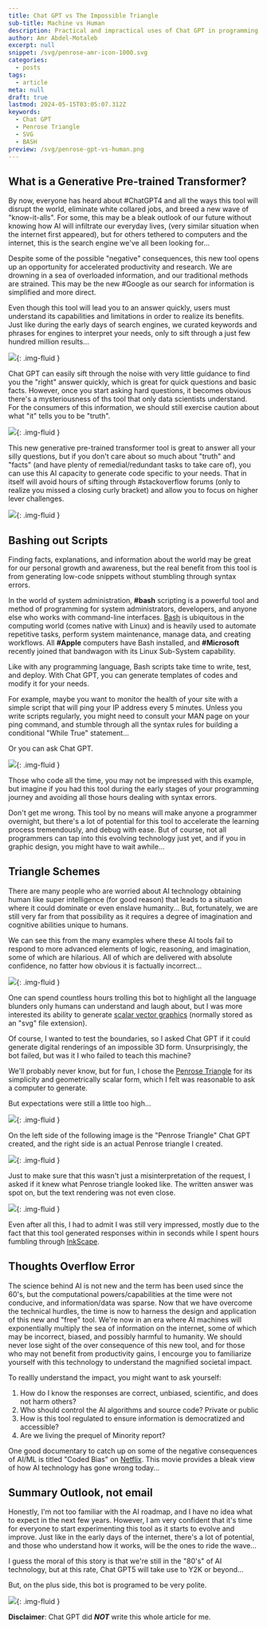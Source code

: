 ```yaml
---
title: Chat GPT vs The Impossible Triangle
sub-title: Machine vs Human
description: Practical and impractical uses of Chat GPT in programming and graphic design through demonstration of its limitation to comprehend impossible 3D spaces.
author: Amr Abdel-Motaleb
excerpt: null
snippet: /svg/penrose-amr-icon-1000.svg
categories:
  - posts
tags:
  - article
meta: null
draft: true
lastmod: 2024-05-15T03:05:07.312Z
keywords:
  - Chat GPT
  - Penrose Triangle
  - SVG
  - BASH
preview: /svg/penrose-gpt-vs-human.png
---
```

## What is a Generative Pre-trained Transformer?

By now, everyone has heard about #ChatGPT4 and all the ways this tool will disrupt the world, eliminate white collared jobs, and breed a new wave of "know-it-alls". For some, this may be a bleak outlook of our future without knowing how AI will infiltrate our everyday lives, (very similar situation when the internet first appeared), but for others tethered to computers and the internet, this is the search engine we've all been looking for...

Despite some of the possible "negative" consequences, this new tool opens up an opportunity for accelerated productivity and research. We are drowning in a sea of overloaded information, and our traditional methods are strained. This may be the new #Google as our search for information is simplified and more direct.

Even though this tool will lead you to an answer quickly, users must understand its capabilities and limitations in order to realize its benefits. Just like during the early days of search engines, we curated keywords and phrases for engines to interpret your needs, only to sift through a just few hundred million results...

![](../../assets/images/google-gpt-results.png){: .img-fluid }

Chat GPT can easily sift through the noise with very little guidance to find you the "right" answer quickly, which is great for quick questions and basic facts. However, once you start asking hard questions, it becomes obvious there's a mysteriousness of ths tool  that only data scientists understand. For the consumers of this information, we should still exercise caution about what "it" tells you to be "truth". 

![](../../assets/images/ai-gpt-results.png){: .img-fluid }

This new generative pre-trained transformer tool is great to answer all your silly questions, but if you don't care about so much about "truth" and "facts" (and have plenty of remedial/redundant tasks to take care of), you can use this AI capacity to generate code specific to your needs. That in itself will avoid hours of sifting through #stackoverflow forums (only to realize you missed a closing curly bracket) and allow you to focus on higher lever challenges.

![](../../assets/images/gpt-code-review.png){: .img-fluid }

## Bashing out Scripts

Finding facts, explanations, and information about the world may be great for our personal growth and awareness, but the real benefit from this tool is from generating low-code snippets without stumbling through syntax errors.

In the world of system administration, **#bash** scripting is a powerful tool and method of programming for system administrators, developers, and anyone else who works with command-line interfaces. [Bash](https://en.wikipedia.org/wiki/Bash_(Unix_shell)) is ubiquitous in the computing world (comes native with Linux) and is heavily used to automate repetitive tasks, perform system maintenance, manage data, and creating workflows. All **#Apple** computers have Bash installed, and **#Microsoft** recently joined that bandwagon with its Linux Sub-System capability.

Like with any programming language, Bash scripts take time to write, test, and deploy. With Chat GPT, you can generate templates of codes and modify it for your needs.

For example, maybe you want to monitor the health of your site with a simple script that will ping your IP address every 5 minutes. Unless you write scripts regularly, you might need to consult your MAN page on your ping command, and stumble through all the syntax rules for building a conditional "While True" statement...

Or you can ask Chat GPT.

![](../../assets/images/gpt-site-uptime.png){: .img-fluid }

Those who code all the time, you may not be impressed with this example, but imagine if you had this tool during the early stages of your programming journey and avoiding all those hours dealing with syntax errors. 

Don't get me wrong. This tool by no means will make anyone a programmer overnight, but there's a lot of potential for this tool to accelerate the learning process tremendously, and debug with ease. But of course, not all programmers can tap into this evolving technology just yet, and if you in graphic design, you might have to wait awhile...  

## Triangle Schemes

There are many people who are worried about AI technology obtaining human like super intelligence (for good reason) that leads to a situation where it could dominate or even enslave humanity... But, fortunately, we are still very far from that possibility as it requires a degree of imagination and cognitive abilities unique to humans.

We can see this from the many examples where these AI tools fail to respond to more advanced elements of logic, reasoning, and imagination, some of which are hilarious. All of which are delivered with absolute confidence, no fatter how obvious it is factually incorrect...

![](../../assets/images/gpt-gas-riddle.png){: .img-fluid }

One can spend countless hours trolling this bot to highlight all the language blunders only humans can understand and laugh about, but I was more interested its ability to generate [scalar vector graphics](https://en.wikipedia.org/wiki/SVG) (normally stored as an "svg" file extension).

Of course, I wanted to test the boundaries, so I asked Chat GPT if it could generate digital renderings of an impossible 3D form. Unsurprisingly, the bot failed, but was it I who failed to teach this machine?

We'll probably never know, but for fun, I chose the [Penrose Triangle](https://en.wikipedia.org/wiki/Penrose_triangle) for its simplicity and geometrically scalar form, which I felt was reasonable to ask a computer to generate.

But expectations were still a little too high...

![](../../assets/images/gpt-penrose-svg.png){: .img-fluid }

On the left side of the following image is the "Penrose Triangle" Chat GPT created, and the right side is an actual Penrose triangle I created.

![](../../assets/svg/penrose-gpt-vs-human.png){: .img-fluid }

Just to make sure that this wasn't just a misinterpretation of the request, I asked if it knew what Penrose triangle looked like. The written answer was spot on, but the text rendering was not even close.

![](../../assets/images/gpt-penrose-1.png){: .img-fluid }

Even after all this, I had to admit I was still very impressed, mostly due to the fact that this tool generated responses within in seconds while I spent hours fumbling through [InkScape](https://en.wikipedia.org/wiki/Inkscape).

## Thoughts Overflow Error

The science behind AI is not new and the term has been used since the 60's, but the computational powers/capabilities at the time were not conducive, and information/data was sparse. Now that we have overcome the technical hurdles, the time is now to harness the design and application of this new and "free" tool. We're now in an era where AI machines will exponentially multiply the sea of information on the internet, some of which may be incorrect, biased, and possibly harmful to humanity. We should never lose sight of the over consequence of this new tool, and for those who may not benefit from productivity gains, I encourge you to familiarize yourself with this technology to understand the magnified societal impact.

To reallly understand the impact, you might want to ask yourself:

1.  How do I know the responses are correct, unbiased, scientific, and does not harm others?
2.  Who should control the AI algorithms and source code? Private or public
3.  How is this tool regulated to ensure information is democratized and accessible?
4.  Are we living the prequel of Minority report?

One good documentary to catch up on some of the negative consequences of AI/ML is titled "Coded Bias" on [Netflix](https://www.netflix.com/title/81328723). This movie provides a bleak view of how AI technology has gone wrong today... 

## Summary Outlook, not email

Honestly, I'm not too familiar with the AI roadmap, and I have no idea what to expect in the next few years. However, I am very confident that it's time for everyone to start experimenting this tool as it starts to evolve and improve. Just like in the early days of the internet, there's a lot of potential, and those who understand how it works, will be the ones to ride the wave...

I guess the moral of this story is that we're still in the "80's" of AI technology, but at this rate, Chat GPT5 will take use to Y2K or beyond...

But, on the plus side, this bot is programed to be very polite.

![](../../assets/images/gpt-penrose-2.png){: .img-fluid }

**Disclaimer**: Chat GPT did ***NOT*** write this whole article for me.